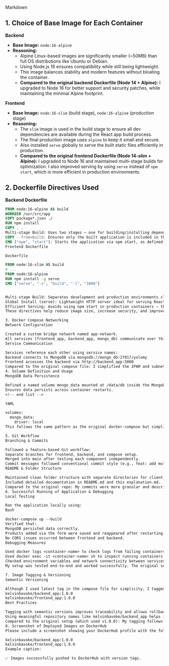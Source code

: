 Markdown

## 1. Choice of Base Image for Each Container

**Backend**
- **Base Image:** `node:16-alpine`
- **Reasoning:**
    - Alpine Linux-based images are significantly smaller (~50MB) than full OS distributions like Ubuntu or Debian.
    - Using Node.js 16 ensures compatibility while still being lightweight.
    - This image balances stability and modern features without bloating the container.
    - **Compared to the original backend Dockerfile (Node 14 + Alpine):** I upgraded to Node 16 for better support and security patches, while maintaining the minimal Alpine footprint.

**Frontend**
- **Base Image:** `node:16-slim` (build stage), `node:16-alpine` (production stage)
- **Reasoning:**
    - The `slim` image is used in the build stage to ensure all dev dependencies are available during the React app build process.
    - The final production image uses `alpine` to keep it small and secure.
    - Also installed `serve` globally to serve the built static files efficiently in production.
    - **Compared to the original frontend Dockerfile (Node 14-slim + Alpine):** I upgraded to Node 16 and maintained multi-stage builds for optimization. I also improved serving by using `serve` instead of `npm start`, which is more efficient in production environments.

## 2. Dockerfile Directives Used

**Backend Dockerfile**

```dockerfile
FROM node:16-alpine AS build
WORKDIR /usr/src/app
COPY package*.json ./
RUN npm install
COPY . .
Multi-stage Build: Uses two stages — one for building/installing dependencies and another for copying only what’s needed for production.
COPY --from=build: Ensures only the built application is included in the final image.
CMD ["npm", "start"]: Starts the application via npm start, as defined in package.json.
Frontend Dockerfile

Dockerfile

FROM node:16-slim AS build
# ...
FROM node:16-alpine
RUN npm install -g serve
CMD ["serve", "-s", "build", "-l", "3000"]


Multi-stage Build: Separates development and production environments cleanly.
Global Install (serve): Lightweight HTTP server ideal for serving React apps.
Efficient Serving: Avoids using npm start in production containers — this command is meant for development servers.
These directives help reduce image size, increase security, and improve deployment efficiency.

3. Docker Compose Networking
Network Configuration

Created a custom bridge network named app-network.
All services (frontend_app, backend_app, mongo_db) communicate over this network.
Service Communication

Services reference each other using service names:
Backend connects to MongoDB via mongodb://mongo_db:27017/yolomy
Frontend accesses the backend via http://backend_app:5000
Compared to the original compose file: I simplified the IPAM and subnet configuration. While useful in advanced networking scenarios, those settings aren't required here and can complicate local testing unnecessarily.
4. Volume Definition and Usage
MongoDB Data Persistence

Defined a named volume mongo_data mounted at /data/db inside the MongoDB container.
Ensures data persists across container restarts.
<!-- end list -->

YAML

volumes:
  mongo_data:
    driver: local
This follows the same pattern as the original docker-compose but simplifies the volume declaration slightly while keeping persistence intact.

5. Git Workflow
Branching & Commits

Followed a feature-based Git workflow:
Separate branches for frontend, backend, and compose setup.
Merged into main after testing each component independently.
Commit messages followed conventional commit style (e.g., feat: add multi-stage Dockerfile for backend).
README & Folder Structure

Maintained clean folder structure with separate directories for client, backend, and root-level compose.
Included detailed documentation in README.md and this explanation.md.
Compared to the original repo: My commits were more granular and descriptive, making it easier to trace changes and understand the evolution of the project.
6. Successful Running of Application & Debugging
Local Testing

Ran the application locally using:
Bash

docker-compose up --build
Verified that:
MongoDB persisted data correctly.
Products added via the form were saved and reappeared after restarting containers.
No CORS issues occurred between frontend and backend.
Debugging Measures

Used docker logs <container-name> to check logs from failing containers.
Used docker exec -it <container-name> sh to inspect running containers.
Checked environment variables and network connectivity between services.
My setup was tested end-to-end and worked successfully. The original setup had similar functionality but didn’t use optimized image builds or serve strategies.

7. Image Tagging & Versioning
Semantic Versioning

Although I used latest tag in the compose file for simplicity, I tagged and pushed my images to DockerHub with semantic versions:
kelvinbavoke/backend_app:1.0.0
kelvinbavoke/frontend_app:1.0.0
Best Practices

Tagging with semantic versions improves traceability and allows rollbacks.
Using meaningful repository names like kelvinbavoke/backend_app helps identify ownership and purpose.
Compared to the original setup (which used v1.0.0): My tagging follows the same standard, ensuring clarity and consistency.
8. Screenshot of Deployed Images on DockerHub
Please include a screenshot showing your DockerHub profile with the following images:

kelvinbavoke/backend_app:1.0.0
kelvinbavoke/frontend_app:1.0.0
Example caption:

✅ Images successfully pushed to DockerHub with version tags.